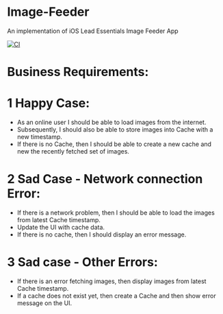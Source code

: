 # Image-Feeder
An implementation of iOS Lead Essentials Image Feeder App

[![CI](https://github.com/dhruvilv/Image-Feeder/actions/workflows/CI.yml/badge.svg)](https://github.com/dhruvilv/Image-Feeder/actions/workflows/CI.yml)


# Business Requirements: 

# 1 Happy Case: 

- As an online user I should be able to load images from the internet.
- Subsequently, I should also be able to store images into Cache with a new timestamp. 
- If there is no Cache, then I should be able to create a new cache and new the recently fetched set of images. 

# 2 Sad Case - Network connection Error: 
- If there is a network problem, then I should be able to load the images from latest Cache timestamp. 
- Update the UI with cache data. 
- If there is no cache, then I should display an error message. 

# 3 Sad case - Other Errors: 
- If there is an error fetching images, then display images from latest Cache timestamp. 
- If a cache does not exist yet, then create a Cache and then show error message on the UI. 
